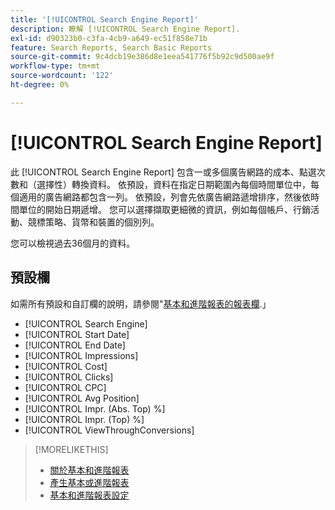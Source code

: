 ```yaml
---
title: '[!UICONTROL Search Engine Report]'
description: 瞭解 [!UICONTROL Search Engine Report].
exl-id: d90323b0-c3fa-4cb9-a649-ec51f858e71b
feature: Search Reports, Search Basic Reports
source-git-commit: 9c4dcb19e386d8e1eea541776f5b92c9d500ae9f
workflow-type: tm+mt
source-wordcount: '122'
ht-degree: 0%

---
```


# [!UICONTROL Search Engine Report]

此 [!UICONTROL Search Engine Report] 包含一或多個廣告網路的成本、點選次數和（選擇性）轉換資料。 依預設，資料在指定日期範圍內每個時間單位中，每個適用的廣告網路都包含一列。 依預設，列會先依廣告網路遞增排序，然後依時間單位的開始日期遞增。 您可以選擇擷取更細微的資訊，例如每個帳戶、行銷活動、競標策略、貨幣和裝置的個別列。

您可以檢視過去36個月的資料。

## 預設欄

如需所有預設和自訂欄的說明，請參閱&quot;[基本和進階報表的報表欄](basic-advanced-report-columns.md).」

* [!UICONTROL Search Engine]
* [!UICONTROL Start Date]
* [!UICONTROL End Date]
* [!UICONTROL Impressions]
* [!UICONTROL Cost]
* [!UICONTROL Clicks]
* [!UICONTROL CPC]
* [!UICONTROL Avg Position]
* [!UICONTROL Impr. (Abs. Top) %]
* [!UICONTROL Impr. (Top) %]
* [!UICONTROL ViewThroughConversions]

>[!MORELIKETHIS]
>
>* [關於基本和進階報表](basic-advanced-report-about.md)
>* [產生基本或進階報表](basic-advanced-report-generate.md)
>* [基本和進階報表設定](basic-advanced-report-settings.md)
